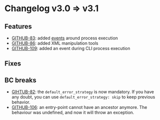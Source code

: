 Changelog v3.0 => v3.1
======================

Features
--------

* [GITHUB-83](https://github.com/cleverage/process-bundle/issues/83): added [events](../04-advanced_workflow.md#events) 
around process execution
* [GITHUB-86](https://github.com/cleverage/process-bundle/issues/86): added XML manipulation tools
* [GITHUB-109](https://github.com/cleverage/process-bundle/issues/109): added an event during CLI process execution

Fixes
-----

BC breaks
---------

* [GIHTUB-82](https://github.com/cleverage/process-bundle/issues/82): the `default_error_strategy` is now mandatory. 
If you have any doubt, you can use `default_error_strategy: skip` to keep previous behavior. 
* [GITHUB-106](https://github.com/cleverage/process-bundle/issues/106): an entry-point cannot have an ancestor anymore.
The behaviour was undefined, and now it will throw an exception.
